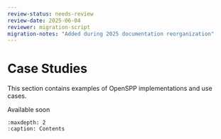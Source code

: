 ```yaml
---
review-status: needs-review
review-date: 2025-06-04
reviewer: migration-script
migration-notes: "Added during 2025 documentation reorganization"
---
```


# Case Studies

This section contains examples of OpenSPP implementations and use cases.

Available soon
```{toctree}
:maxdepth: 2
:caption: Contents

```
